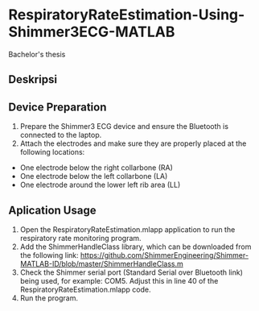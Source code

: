 # RespiratoryRateEstimation-Using-Shimmer3ECG-MATLAB
Bachelor's thesis

## Deskripsi

## Device Preparation
1. Prepare the Shimmer3 ECG device and ensure the Bluetooth is connected to the laptop.
2. Attach the electrodes and make sure they are properly placed at the following locations:
- One electrode below the right collarbone (RA)
- One electrode below the left collarbone (LA)
- One electrode around the lower left rib area (LL)

## Aplication Usage
1. Open the RespiratoryRateEstimation.mlapp application to run the respiratory rate monitoring program.
2. Add the ShimmerHandleClass library, which can be downloaded from the following link: https://github.com/ShimmerEngineering/Shimmer-MATLAB-ID/blob/master/ShimmerHandleClass.m
3. Check the Shimmer serial port (Standard Serial over Bluetooth link) being used, for example: COM5. Adjust this in line 40 of the RespiratoryRateEstimation.mlapp code.
4. Run the program.
